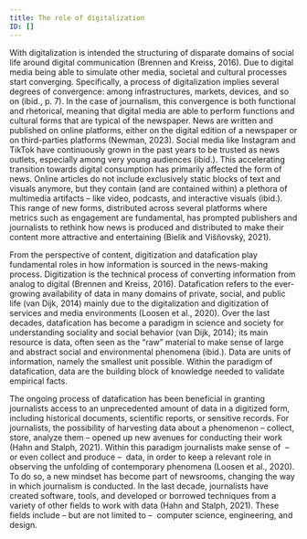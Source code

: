 ```yaml
---
title: The role of digitalization
ID: []
---
```

With digitalization is intended the structuring of disparate domains of social life around digital communication (Brennen and Kreiss, 2016). Due to digital media being able to simulate other media, societal and cultural processes start converging. Specifically, a process of digitalization implies several degrees of convergence: among infrastructures, markets, devices, and so on (ibid., p. 7). In the case of journalism, this convergence is both functional and rhetorical, meaning that digital media are able to perform functions and cultural forms that are typical of the newspaper. News are written and published on online platforms, either on the digital edition of a newspaper or on third-parties platforms (Newman, 2023). Social media like Instagram and TikTok have continuously grown in the past years to be trusted as news outlets, especially among very young audiences (ibid.). This accelerating transition towards digital consumption has primarily affected the form of news. Online articles do not include exclusively static blocks of text and visuals anymore, but they contain (and are contained within) a plethora of multimedia artifacts – like video, podcasts, and interactive visuals (ibid.). This range of new forms, distributed across several platforms where metrics such as engagement are fundamental, has prompted publishers and journalists to rethink how news is produced and distributed to make their content more attractive and entertaining (Bielik and Višňovský, 2021). 

From the perspective of content, digitization and datafication play fundamental roles in how information is sourced in the news-making process. Digitization is the technical process of converting information from analog to digital (Brennen and Kreiss, 2016). Datafication refers to the ever-growing availability of data in many domains of private, social, and public life (van Dijk, 2014) mainly due to the digitalization and digitization of services and media environments (Loosen et al., 2020). Over the last decades, datafication has become a paradigm in science and society for understanding sociality and social behavior (van Dijk, 2014); its main resource is data, often seen as the “raw” material to make sense of large and abstract social and environmental phenomena (ibid.). Data are units of information, namely the smallest unit possible. Within the paradigm of datafication, data are the building block of knowledge needed to validate empirical facts. 

The ongoing process of datafication has been beneficial in granting journalists access to an unprecedented amount of data in a digitized form, including historical documents, scientific reports, or sensitive records. For journalists, the possibility of harvesting data about a phenomenon – collect, store, analyze them – opened up new avenues for conducting their work (Hahn and Stalph, 2021). Within this paradigm journalists make sense of  – or even collect and produce –  data, in order to keep a relevant role in observing the unfolding of contemporary phenomena (Loosen et al., 2020). To do so, a new mindset has become part of newsrooms, changing the way in which journalism is conducted. In the last decade, journalists have created software, tools, and developed or borrowed techniques from a variety of other fields to work with data (Hahn and Stalph, 2021). These fields include – but are not limited to –  computer science, engineering, and design.